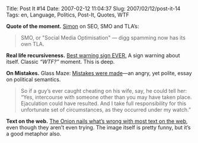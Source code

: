 Title: Post It #14
Date: 2007-02-12 11:04:37
Slug: 2007/02/12/post-it-14
Tags: en, Language, Politics, Post-It, Quotes, WTF


**Quote of the moment.** [Simon][1] on SEO, SMO and TLA’s:

> SMO, or "Social Media Optimisation" — digg spamming now has its own TLA.

**Real life recursiveness.** [Best warning sign EVER.][2] A sign warning about itself. Classic _“WTF?”_ moment. This is deep.

**On Mistakes.** Glass Maze: [Mistakes were made][3]—an angry, yet polite, essay on political semantics.

> So if a guy’s ever caught cheating on his wife, say, he could tell her:
“Yes, intercourse with someone other than you may have taken place.
Ejaculation could have resulted. And I take full responsibility for this
unfortunate set of circumstances, as they occurred under my watch.”

**Text on the web.** [The Onion nails what’s wrong with most text on the web][4], even though they aren’t even trying. The image itself is pretty funny, but it’s a good metaphor also.

   [1]: http://simonwillison.net/
   [2]: http://lushlush.livejournal.com/190093.html
   [3]: http://doodleplex.com/glassmaze/?p=456
   [4]: http://www.theonion.com/content/from_print/road_sign_over_explains
